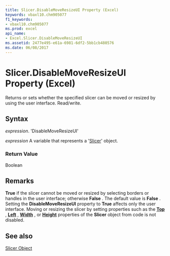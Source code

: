 ```yaml
---
title: Slicer.DisableMoveResizeUI Property (Excel)
keywords: vbaxl10.chm905077
f1_keywords:
- vbaxl10.chm905077
ms.prod: excel
api_name:
- Excel.Slicer.DisableMoveResizeUI
ms.assetid: 2477e495-e61a-6981-6df2-5bb1cb480576
ms.date: 06/08/2017
---
```



# Slicer.DisableMoveResizeUI Property (Excel)

Returns or sets whether the specified slicer can be moved or resized by using the user interface. Read/write.


## Syntax

 _expression_. 'DisableMoveResizeUI'

 _expression_ A variable that represents a '[Slicer](Excel.Slicer.md)' object.


### Return Value

Boolean


## Remarks

 **True** if the slicer cannot be moved or resized by selecting borders or handles in the user interface; otherwise **False** . The default value is **False** . Setting the **DisableMoveResizeUI** property to **True** affects only the user interface. Moving or resizing the slicer by setting properties such as the **[Top](Excel.Slicer.Top.md)** , **[Left](Excel.Slicer.Left.md)** , **[Width](Excel.Slicer.Width.md)** , or **[Height](Excel.Slicer.Height.md)** properties of the **Slicer** object from code is not disabled.


## See also


[Slicer Object](Excel.Slicer.md)

